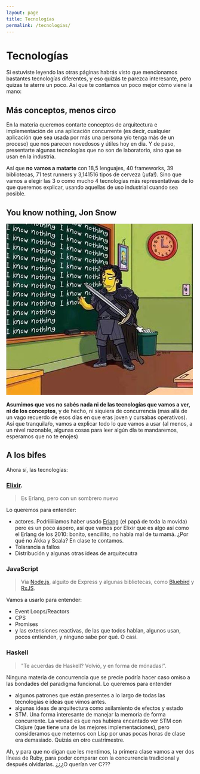 ```yaml
---
layout: page
title: Tecnologías
permalink: /tecnologias/
---
```


# Tecnologías

Si estuviste leyendo las otras páginas habrás visto que mencionamos bastantes tecnologías diferentes, y eso quizás te parezca interesante, pero quizas te aterre un poco. Así que te contamos un poco mejor cómo viene la mano: 

## Más conceptos, menos circo

En la materia queremos contarte conceptos de arquitectura e implementación de una aplicación concurrente (es decir, cualquier aplicación que sea usada por más una persona y/o tenga más de un proceso) que nos parecen novedosos y útiles hoy en dia. Y de paso, presentarte algunas tecnologías que no son de laboratorio, sino que se usan en la industria. 

Así que **no vamos a matarte** con 18,5 lenguajes, 40 frameworks, 39 bibliotecas, 71 test runners y 3,141516 tipos de cerveza (¡ufa!). Sino que vamos a elegir las 3 o como mucho 4 tecnologías más representativas de lo que queremos explicar, usando aquellas de uso industrial cuando sea posible.  

## You know nothing, Jon Snow
![](/img/iknownothing.jpg)

**Asumimos que vos no sabés nada ni de las tecnologías que vamos a ver, ni de los conceptos**, y de hecho, ni siquiera de concurrencia (mas allá de un vago recuerdo de esos días en que eras joven y cursabas operativos). Así que tranquila/o, vamos a explicar todo lo que vamos a usar (al menos, a un nivel razonable, algunas cosas para leer algún día te mandaremos, esperamos que no te enojes)


## A los bifes

Ahora sí, las tecnologías: 

### [Elixir](http://elixir-lang.org/). 

> Es Erlang, pero con un sombrero nuevo

Lo queremos para entender:

  * actores. Podriiiiiiamos haber usado [Erlang](http://www.erlang.org/) (el papá de toda la movida) pero es un poco áspero, así que vamos por Elixir que es algo así como el Erlang de los 2010: bonito, sencillito, no habla mal de tu mamá. ¿Por qué no Akka y Scala? En clase te contamos.
  * Tolarancia a fallos
  * Distribución y algunas otras ideas de arquitecutra 

### JavaScript

> Via [Node.js](https://nodejs.org), alguito de Express y algunas bibliotecas, como [Bluebird](https://github.com/petkaantonov/bluebird) y [RxJS](https://github.com/Reactive-Extensions/RxJS). 

Vamos a usarlo para entender:

  * Event Loops/Reactors 
  * CPS
  * Promises
  * y las extensiones reactivas, de las que todos hablan, algunos usan, pocos entienden, y ninguno sabe por qué. O casi.  
  
###  **Haskell**

> "Te acuerdas de Haskell? Volvió, y en forma de mónadas!". 

Ninguna materia de concurrencia que se precie podría hacer caso omiso a las bondades del paradigma funcional. Lo queremos para entender

  * algunos patrones que están presentes a lo largo de todas las tecnologías e ideas que vimos antes.
  * algunas ideas de arquitectura como asilamiento de efectos y estado
  * STM. Una forma interesante de manejar la memoria de forma concurrente. La verdad es que nos hubiera encantado ver STM con Clojure (que tiene una de las mejores implementaciones), pero consideramos que meternos con Lisp por unas pocas horas de clase era demasiado. Quizás en otro cuatrimestre. 
   

Ah, y para que no digan que les mentimos, la primera clase vamos a ver dos líneas de Ruby, para poder comparar con la concurrencia tradicional y después olvidarlas. ¿¿¿O querían ver C???
